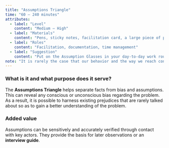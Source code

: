```yaml
---
title: "Assumptions Triangle"
time: "60 – 240 minutes"
attributes:
  - label: "Level"
    content: "Medium – High"
  - label: "Materials"
    content: "Pens, sticky notes, facilitation card, a large piece of paper, e.g. flipchart or back of a poster"
  - label: "Roles"
    content: "Facilitation, documentation, time management"
  - label: "Suggestion"
    content: "Put on the Assumption Glasses in your day-to-day work routine, separating day-to-day statements from facts and suppositions, and build on your insights."
note: "It is rarely the case that our behavior and the way we reach conclusions is based on facts alone. Nobel laureate D. Kahneman identifies two strategies for dealing with the modern world: fast thinking, which is constantly in active mode and involves making rapid, automatic judgments, and slow thinking, which is exhausting, consumes energy, and is activated only when something complex or unexpected arises within the stream of fast thinking."
---
```


### What is it and what purpose does it serve?

The **Assumptions Triangle** helps separate facts from bias and assumptions. This can reveal any conscious or unconscious bias regarding the problem. As a result, it is possible to harness existing prejudices that are rarely talked about so as to gain a better understanding of the problem.

### Added value

Assumptions can be sensitively and accurately verified through contact with key actors. They provide the basis for later observations or an **interview guide**.